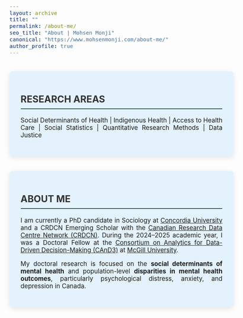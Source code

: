 ```yaml
---
layout: archive
title: ""
permalink: /about-me/
seo_title: "About | Mohsen Monji"
canonical: "https://www.mohsenmonji.com/about-me/"
author_profile: true
---
```


<style>
  body {
    font-size: 1.05em;
  }
  h2 {
    border-bottom: 2px solid #1B5E20;
    font-weight: bold;
    padding-bottom: 10px;
    margin-top: 30px;
    color: #333;
    text-transform: uppercase;
  }
  h3 {
    margin-top: 30px;
    color: #1B5E20;
  }
  h4 {
    font-weight: bold;
    color: #1B5E20;
    margin-top: 20px;
    margin-bottom: 10px;
    font-size: 1.1rem;
  }
  ul {
    list-style-type: disc;
    padding-left: 20px;
    margin-top: 10px;
  }
  ul li {
    margin-bottom: 8px;
    color: #555;
  }
  .about-card {
    border-radius: 8px;
    padding: 30px;
    margin: 40px auto;
    background-color: #E3F2FD;
    box-shadow: 0px 4px 15px rgba(0, 0, 0, 0.1);
    max-width: 850px;
    text-align: justify;
  }
</style>

<!-- CARD 2: RESEARCH AREAS -->
<div class="about-card">
  <h2>RESEARCH AREAS</h2>
  <p>
    Social Determinants of Health | Indigenous Health | Access to Health Care | Social Statistics | Quantitative Research Methods | Data Justice 
  </p>
</div>

<!-- CARD 1: ABOUT ME -->
<div class="about-card">
  <h2>ABOUT ME</h2>
  <p>
    I am currently a PhD candidate in Sociology at 
    <a href="https://www.concordia.ca/" target="_blank">Concordia University</a> and a CRDCN Emerging Scholar with the 
    <a href="https://crdcn.ca" target="_blank">Canadian Research Data Centre Network (CRDCN)</a>. 
    During the 2024–2025 academic year, I was a Doctoral Fellow at the 
    <a href="https://www.mcgill.ca/cand3/" target="_blank">Consortium on Analytics for Data-Driven Decision-Making (CAnD3)</a> at 
    <a href="https://www.mcgill.ca/" target="_blank">McGill University</a>.
 
  My doctoral research is focused on the <strong>social determinants of mental health</strong> and 
    population-level <strong>disparities in mental health outcomes</strong>, particularly psychological distress, anxiety, and depression in Canada.
 </p>
</div>


